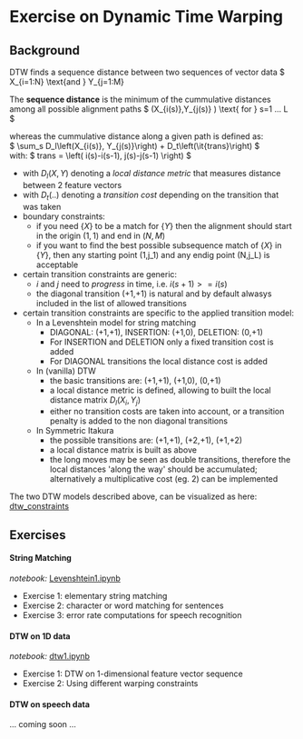 # Exercise on Dynamic Time Warping

## Background

DTW finds a sequence distance between two sequences of vector data $ X_{i=1:N} \text{and } Y_{j=1:M}  

The **sequence distance** is the minimum of the cummulative distances among all possible alignment paths
$ (X_{i(s)},Y_{j(s)} ) \text{  for } s=1 ... L $

whereas the cummulative distance along a given path is defined as:   
$ \sum_s  D_l\left(X_{i(s)}, Y_{j(s)}\right) + D_t\left(\it{trans}\right) $   
with:  $ trans = \left( i(s)-i(s-1),  j(s)-j(s-1) \right) $

+ with $D_l(X,Y)$ denoting a *local distance metric* that measures distance between 2 feature vectors
+ with $D_t(..)$ denoting a *transition cost* depending on the transition that was taken
+ boundary constraints:
    + if you need $\{X\}$ to be a match for $\{Y\}$ then the alignment should start in the origin $(1,1)$ and end in $(N,M)$
    + if you want to find the best possible subsequence match of $\{X\}$ in $\{Y\}$, then any starting point (1,j_1) and any endig point (N,j_L) is acceptable  
+ certain transition constraints are generic:
    +  $i$ and $j$ need to *progress* in time, i.e. $i(s+1) >= i(s)$
    + the diagonal transition (+1,+1) is natural and by default alwasys included in the list of allowed transitions
+ certain transition constraints are specific to the applied transition model:
    + In a Levenshtein model for string matching
        * DIAGONAL: (+1,+1), INSERTION: (+1,0), DELETION: (0,+1)
        * For INSERTION and DELETION only a fixed transition cost is added
        * For DIAGONAL transitions the local distance cost is added 
    + In (vanilla) DTW 
        * the basic transitions are: (+1,+1), (+1,0), (0,+1)
        * a local distance metric is defined, allowing to built the local distance matrix $D_l\left(X_i, Y_j\right)$
        * either no transition costs are taken into account, or a transition penalty is added to the non diagonal transitions
     + In Symmetric Itakura
         * the possible transitions are: (+1,+1), (+2,+1), (+1,+2)
         * a local distance matrix is built as above
         * the long moves may be seen as double transitions, therefore the local distances 'along the way' should be accumulated; alternatively a multiplicative cost (eg. 2) can be implemented
         
The two DTW models described above, can be visualized as here:
[dtw_constraints](dtw_constraints.png)



## Exercises



#### String Matching

*notebook:* [Levenshtein1.ipynb](Levenshtein1.ipynb)

- Exercise 1: elementary string matching
- Exercise 2: character or word matching for sentences
- Exercise 3: error rate computations for speech recognition


#### DTW on 1D data

*notebook:* [dtw1.ipynb](dtw1.ipynb)

- Exercise 1: DTW on 1-dimensional feature vector sequence
- Exercise 2: Using different warping constraints


#### DTW on speech data

... coming soon ...


